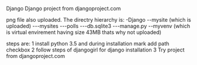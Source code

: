 Django
Django project from djangoproject.com

png file also uploaded.
The directry hierarchy is:
-Django 
--mysite (which is uploaded)
   ---mysites
   ---polls
   ---db.sqlite3
   ---manage.py
--myvenv (which is virtual envirement having size 43MB thats why not uploaded)

steps are:
1 install python 3.5 and during installation mark add path checkbox
2 follow steps of djangogirl for django installation
3 Try project from djangoproject.com

